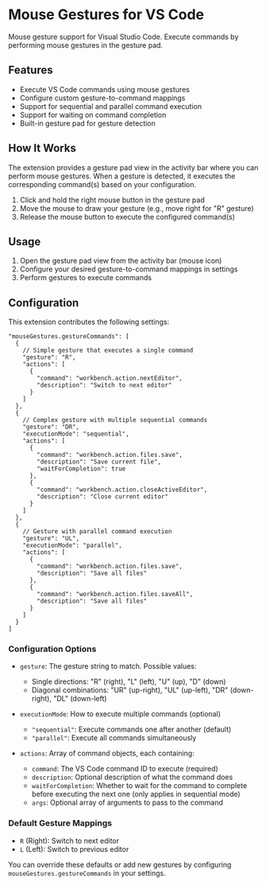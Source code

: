 # Mouse Gestures for VS Code

Mouse gesture support for Visual Studio Code. Execute commands by performing mouse gestures in the gesture pad.

## Features

- Execute VS Code commands using mouse gestures
- Configure custom gesture-to-command mappings
- Support for sequential and parallel command execution
- Support for waiting on command completion
- Built-in gesture pad for gesture detection

## How It Works

The extension provides a gesture pad view in the activity bar where you can perform mouse gestures. When a gesture is detected, it executes the corresponding command(s) based on your configuration.

1. Click and hold the right mouse button in the gesture pad
2. Move the mouse to draw your gesture (e.g., move right for "R" gesture)
3. Release the mouse button to execute the configured command(s)

## Usage

1. Open the gesture pad view from the activity bar (mouse icon)
2. Configure your desired gesture-to-command mappings in settings
3. Perform gestures to execute commands

## Configuration

This extension contributes the following settings:

```jsonc
"mouseGestures.gestureCommands": [
  {
    // Simple gesture that executes a single command
    "gesture": "R",
    "actions": [
      {
        "command": "workbench.action.nextEditor",
        "description": "Switch to next editor"
      }
    ]
  },
  {
    // Complex gesture with multiple sequential commands
    "gesture": "DR",
    "executionMode": "sequential",
    "actions": [
      {
        "command": "workbench.action.files.save",
        "description": "Save current file",
        "waitForCompletion": true
      },
      {
        "command": "workbench.action.closeActiveEditor",
        "description": "Close current editor"
      }
    ]
  },
  {
    // Gesture with parallel command execution
    "gesture": "UL",
    "executionMode": "parallel",
    "actions": [
      {
        "command": "workbench.action.files.save",
        "description": "Save all files"
      },
      {
        "command": "workbench.action.files.saveAll",
        "description": "Save all files"
      }
    ]
  }
]
```

### Configuration Options

- `gesture`: The gesture string to match. Possible values:

  - Single directions: "R" (right), "L" (left), "U" (up), "D" (down)
  - Diagonal combinations: "UR" (up-right), "UL" (up-left), "DR" (down-right), "DL" (down-left)

- `executionMode`: How to execute multiple commands (optional)

  - `"sequential"`: Execute commands one after another (default)
  - `"parallel"`: Execute all commands simultaneously

- `actions`: Array of command objects, each containing:
  - `command`: The VS Code command ID to execute (required)
  - `description`: Optional description of what the command does
  - `waitForCompletion`: Whether to wait for the command to complete before executing the next one (only applies in sequential mode)
  - `args`: Optional array of arguments to pass to the command

### Default Gesture Mappings

- `R` (Right): Switch to next editor
- `L` (Left): Switch to previous editor

You can override these defaults or add new gestures by configuring `mouseGestures.gestureCommands` in your settings.
